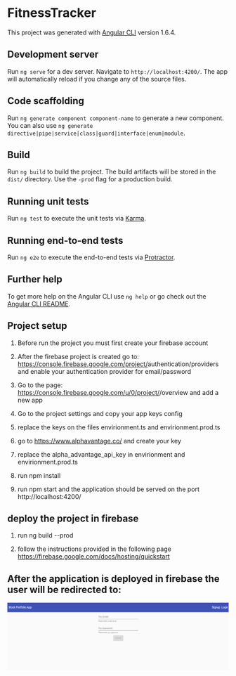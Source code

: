 # FitnessTracker

This project was generated with [Angular CLI](https://github.com/angular/angular-cli) version 1.6.4.

## Development server

Run `ng serve` for a dev server. Navigate to `http://localhost:4200/`. The app will automatically reload if you change any of the source files.

## Code scaffolding

Run `ng generate component component-name` to generate a new component. You can also use `ng generate directive|pipe|service|class|guard|interface|enum|module`.

## Build

Run `ng build` to build the project. The build artifacts will be stored in the `dist/` directory. Use the `-prod` flag for a production build.

## Running unit tests

Run `ng test` to execute the unit tests via [Karma](https://karma-runner.github.io).

## Running end-to-end tests

Run `ng e2e` to execute the end-to-end tests via [Protractor](http://www.protractortest.org/).

## Further help

To get more help on the Angular CLI use `ng help` or go check out the [Angular CLI README](https://github.com/angular/angular-cli/blob/master/README.md).

## Project setup

1) Before run the project you must first create your firebase account

2) After the firebase project is created go to:
https://console.firebase.google.com/project/<my project>authentication/providers 
and enable your authentication provider for email/password

3) Go to the page: https://console.firebase.google.com/u/0/project/<my project>/overview and add a new app

4) Go to the project settings and copy your app keys config

5) replace the keys on the files envirionment.ts and envirionment.prod.ts

6) go to https://www.alphavantage.co/ and create your key 

7) replace the   alpha_advantage_api_key in envirionment and envirionment.prod.ts

8) run npm install

9) run npm start and the application should be served on the port http://localhost:4200/



## deploy the project in firebase

1) run ng build --prod

2) follow the instructions provided in the following page https://firebase.google.com/docs/hosting/quickstart



## After the application is deployed in firebase the user will be redirected to:


![](images/login-page.png)

